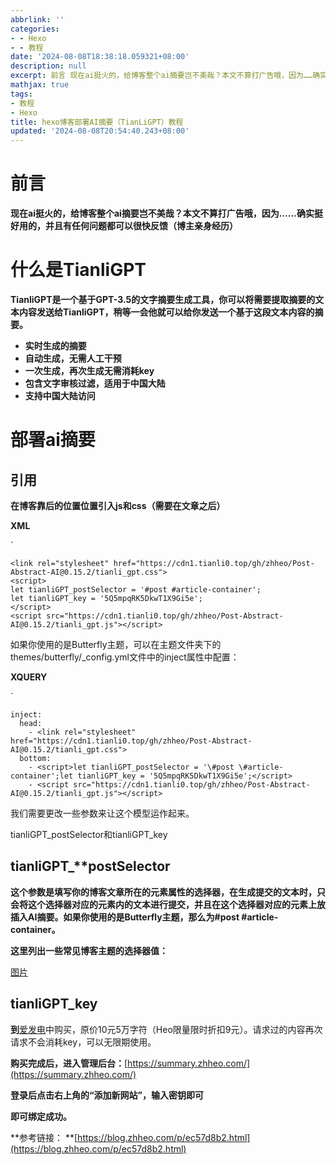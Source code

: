 ```yaml
---
abbrlink: ''
categories:
- - Hexo
- - 教程
date: '2024-08-08T18:38:18.059321+08:00'
description: null
excerpt: 前言 现在ai挺火的，给博客整个ai摘要岂不美哉？本文不算打广告哦，因为……确实挺好用的，并且有任何问题都可以很快反馈（博主亲身经历） 什么是TianliGPT TianliGPT是一个基于GPT-3.5的文字摘要生成工具，你可以将需要提取摘要的文本内容发送给TianliGPT，稍等一会他就可以给你发送一个基于这段文本内容的摘要。  实时生成的摘要 自动生成，无需人工干预 一次生成，再次生成无需消...
mathjax: true
tags:
- 教程
- Hexo
title: hexo博客部署AI摘要（TianLiGPT）教程
updated: '2024-08-08T20:54:40.243+08:00'
---
```

# **前言**

**现在ai挺火的，给博客整个ai摘要岂不美哉？本文不算打广告哦，因为……确实挺好用的，并且有任何问题都可以很快反馈（博主亲身经历）**

# **什么是TianliGPT**

**TianliGPT是一个基于GPT-3.5的文字摘要生成工具，你可以将需要提取摘要的文本内容发送给TianliGPT，稍等一会他就可以给你发送一个基于这段文本内容的摘要。**

* **实时生成的摘要**
* **自动生成，无需人工干预**
* **一次生成，再次生成无需消耗key**
* **包含文字审核过滤，适用于中国大陆**
* **支持中国大陆访问**

# **部署ai摘要**

## **引用**

**在博客靠后的位置位置引入js和css（需要在文章之后）**

**XML**

`

```
<link rel="stylesheet" href="https://cdn1.tianli0.top/gh/zhheo/Post-Abstract-AI@0.15.2/tianli_gpt.css">  
<script>  
let tianliGPT_postSelector = '#post #article-container';  
let tianliGPT_key = '5Q5mpqRK5DkwT1X9Gi5e';  
</script>  
<script src="https://cdn1.tianli0.top/gh/zhheo/Post-Abstract-AI@0.15.2/tianli_gpt.js"></script>
````

如果你使用的是Butterfly主题，可以在主题文件夹下的themes/butterfly/\_config.yml文件中的inject属性中配置：

**XQUERY**

`

```
inject:  
  head:  
  	- <link rel="stylesheet" href="https://cdn1.tianli0.top/gh/zhheo/Post-Abstract-AI@0.15.2/tianli_gpt.css">  
  bottom:  
  	- <script>let tianliGPT_postSelector = '\#post \#article-container';let tianliGPT_key = '5Q5mpqRK5DkwT1X9Gi5e';</script>  
	- <script src="https://cdn1.tianli0.top/gh/zhheo/Post-Abstract-AI@0.15.2/tianli_gpt.js"></script>
````

我们需要更改一些参数来让这个模型运作起来。

tianliGPT\_postSelector和tianliGPT\_key

## tianliGPT\_**postSelector

**这个参数是填写你的博客文章所在的元素属性的选择器，在生成提交的文本时，只会将这个选择器对应的元素内的文本进行提交，并且在这个选择器对应的元素上放插入AI摘要。如果你使用的是Butterfly主题，那么为#post #article-container。**

**这里列出一些常见博客主题的选择器值：**

[图片](https://picst.sunbangyan.cn/2023/11/24/448b4c69c6782f59f4e6e5370ecacb06.jpeg)

## **tianliGPT\_**key****

**到**[爱发电](https://afdian.net/item/f18c2e08db4411eda2f25254001e7c00)中购买，原价10元5万字符（Heo限量限时折扣9元）。请求过的内容再次请求不会消耗key，可以无限期使用。

**购买完成后，进入管理后台：**[https://summary.zhheo.com/](https://summary.zhheo.com/)

**登录后点击右上角的“添加新网站”，输入密钥即可**

**即可绑定成功。**

**参考链接： **[https://blog.zhheo.com/p/ec57d8b2.html](https://blog.zhheo.com/p/ec57d8b2.html)
